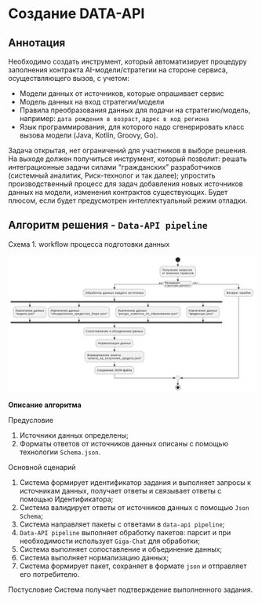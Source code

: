 # Создание DATA-API
## Аннотация

Необходимо создать инструмент, который автоматизирует процедуру заполнения контракта AI-модели/стратегии на стороне сервиса, осуществляющего вызов, с учетом:

* Модели данных от источников, которые опрашивает сервис
* Модель данных на вход стратегии/модели
* Правила преобразования данных для подачи на стратегию/модель, например: `дата рождения в возраст`, `адрес в код региона`
* Язык программирования, для которого надо сгенерировать класс вызова модели (Java, Kotlin, Groovy, Go).


Задача открытая, нет ограничений для участников в выборе решения. На выходе должен получиться инструмент, который позволит:
решать интеграционные задачи силами “гражданских” разработчиков (системный аналитик, Риск-технолог и так далее);
упростить производственный процесс для задач добавления новых источников данных на модели, изменения контрактов существующих.
Будет плюсом, если будет предусмотрен интеллектуальный режим отладки.


## Алгоритм решения - `Data-API pipeline`

Схема 1. workflow процесса подготовки данных

![workflow процесса подготовки данных](./assets/img/data-api-fabrica.png)

**Описание алгоритма**

Предусловие
1. Источники данных определены;
2. Форматы ответов от источников данных описаны с помощью технологии `Schema.json`.

Основной сценарий
1. Система формирует идентификатор задания и выполняет запросы  к источникам данных, получает ответы и связывает ответы с помощью Идентификатора;
3. Система валидирует ответы от источников данных с помощью `Json Schema`;
4. Система направляет пакеты с ответами в `data-api pipeline`;
5. `Data-API pipeline` выполняет обработку пакетов: парсит и при необходимости использует `Giga-Chat` для обработки;
6. Система выполняет сопоставление и объединение данных;
7. Система выполняет нормализацию данных;
8. Система формирует пакет, сохраняет в формате `json` и отправляет его потребителю.

Постусловие
Система получает подтверждение выполненного задания.


